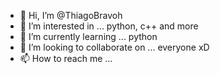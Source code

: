 - 👋 Hi, I’m @ThiagoBravoh
- 👀 I’m interested in ... python, c++ and more
- 🌱 I’m currently learning ... python 
- 💞️ I’m looking to collaborate on ... everyone xD
- 📫 How to reach me ...

<!---
ThiagoBravoh/ThiagoBravoh is a ✨ special ✨ repository because its `README.md` (this file) appears on your GitHub profile.
You can click the Preview link to take a look at your changes.
--->
